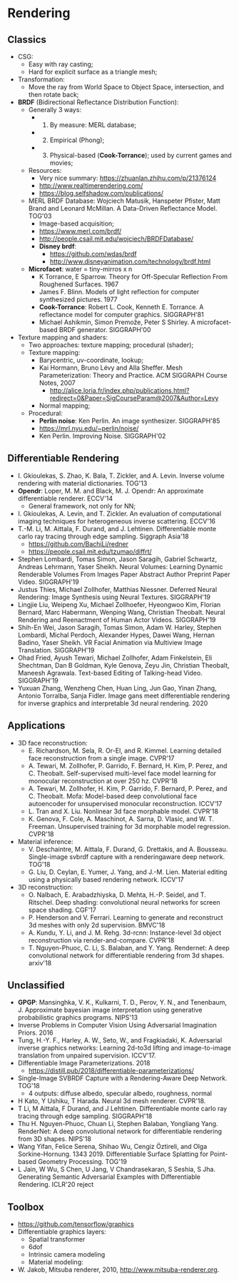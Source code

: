 # Rendering

## Classics
- CSG:
	- Easy with ray casting;
	- Hard for explicit surface as a triangle mesh;
- Transformation:
	- Move the ray from World Space to Object Space, intersection, and then rotate back;
- **BRDF** (Bidirectional Reflectance Distribution Function):
	- Generally 3 ways:
		- 1. By measure: MERL database;
		- 2. Empirical (Phong);
		- 3. Physical-based (**Cook-Torrance**); used by current games and movies;
	- Resources:
		- Very nice summary: https://zhuanlan.zhihu.com/p/21376124
		- http://www.realtimerendering.com/
		- https://blog.selfshadow.com/publications/
	- MERL BRDF Database: Wojciech Matusik, Hanspeter Pfister, Matt Brand and Leonard McMillan. A Data-Driven Reflectance Model. TOG'03
		- Image-based acquisition;
		- https://www.merl.com/brdf/
		- http://people.csail.mit.edu/wojciech/BRDFDatabase/
		- **Disney brdf**:
			- https://github.com/wdas/brdf
			- http://www.disneyanimation.com/technology/brdf.html
	- **Microfacet**: water = tiny-mirros x n
		- K Torrance, E Sparrow. Theory for Off-Specular Reflection From Roughened Surfaces. 1967
		- James F. Blinn. Models of light reflection for computer synthesized pictures. 1977
		- **Cook-Torrance**: Robert L. Cook, Kenneth E. Torrance. A reflectance model for computer graphics. SIGGRAPH'81
		- Michael Ashikmin, Simon Premože, Peter S Shirley. A microfacet-based BRDF generator. SIGGRAPH'00
- Texture mapping and shaders:
	- Two approaches: texture mapping; procedural (shader);
	- Texture mapping:
		- Barycentric, uv-coordinate, lookup;
		- Kai Hormann, Bruno Lévy and Alla Sheffer. Mesh Parameterization: Theory and Practice. ACM SIGGRAPH Course Notes, 2007
			- http://alice.loria.fr/index.php/publications.html?redirect=0&Paper=SigCourseParam@2007&Author=Levy
		- Normal mapping;
	- Procedural:
		- **Perlin noise**: Ken Perlin. An image synthesizer. SIGGRAPH'85
		- https://mrl.nyu.edu/~perlin/noise/
		- Ken Perlin. Improving Noise. SIGGRAPH'02

## Differentiable Rendering
- I. Gkioulekas, S. Zhao, K. Bala, T. Zickler, and A. Levin. Inverse volume rendering with material dictionaries. TOG'13
- **Opendr**: Loper, M. M. and Black, M. J. Opendr: An approximate differentiable renderer. ECCV'14
	- General framework, not only for NN;
- I. Gkioulekas, A. Levin, and T. Zickler. An evaluation of computational imaging techniques for heterogeneous inverse scattering. ECCV'16
- T.-M. Li, M. Aittala, F. Durand, and J. Lehtinen. Differentiable monte carlo ray tracing through edge sampling. Siggraph Asia'18
	- https://github.com/BachiLi/redner
	- https://people.csail.mit.edu/tzumao/diffrt/
- Stephen Lombardi, Tomas Simon, Jason Saragih, Gabriel Schwartz, Andreas Lehrmann, Yaser Sheikh. Neural Volumes: Learning Dynamic Renderable Volumes From Images Paper Abstract Author Preprint Paper Video. SIGGRAPH'19
- Justus Thies, Michael Zollhofer, Matthias Niessner. Deferred Neural Rendering: Image Synthesis using Neural Textures. SIGGRAPH'19
- Lingjie Liu, Weipeng Xu, Michael Zollhoefer, Hyeongwoo Kim, Florian Bernard, Marc Habermann, Wenping Wang, Christian Theobalt. Neural Rendering and Reenactment of Human Actor Videos. SIGGRAPH'19
- Shih-En Wei, Jason Saragih, Tomas Simon, Adam W. Harley, Stephen Lombardi, Michal Perdoch, Alexander Hypes, Dawei Wang, Hernan Badino, Yaser Sheikh. VR Facial Animation via Multiview Image Translation. SIGGRAPH'19
- Ohad Fried, Ayush Tewari, Michael Zollhofer, Adam Finkelstein, Eli Shechtman, Dan B Goldman, Kyle Genova, Zeyu Jin, Christian Theobalt, Maneesh Agrawala. Text-based Editing of Talking-head Video. SIGGRAPH'19
- Yuxuan Zhang, Wenzheng Chen, Huan Ling, Jun Gao, Yinan Zhang, Antonio Torralba, Sanja Fidler. Image gans meet differentiable rendering for inverse graphics and interpretable 3d neural rendering. 2020

## Applications
- 3D face reconstruction:
	- E. Richardson, M. Sela, R. Or-El, and R. Kimmel. Learning detailed face reconstruction from a single image. CVPR'17
	- A. Tewari, M. Zollhofer, P. Garrido, F. Bernard, H. Kim, P. Perez, and C. Theobalt. Self-supervised multi-level face model learning for monocular reconstruction at over 250 hz. CVPR'18
	- A. Tewari, M. Zollhofer, H. Kim, P. Garrido, F. Bernard, P. Perez, and C. Theobalt. Mofa: Model-based deep convolutional face autoencoder for unsupervised monocular reconstruction. ICCV'17
	- L. Tran and X. Liu. Nonlinear 3d face morphable model. CVPR'18
	- K. Genova, F. Cole, A. Maschinot, A. Sarna, D. Vlasic, and W. T. Freeman. Unsupervised training for 3d morphable model regression. CVPR'18
- Material inference:
	- V. Deschaintre, M. Aittala, F. Durand, G. Drettakis, and A. Bousseau. Single-image svbrdf capture with a renderingaware deep network. TOG'18
	- G. Liu, D. Ceylan, E. Yumer, J. Yang, and J.-M. Lien. Material editing using a physically based rendering network. ICCV'17
- 3D reconstruction:
	- O. Nalbach, E. Arabadzhiyska, D. Mehta, H.-P. Seidel, and T. Ritschel. Deep shading: convolutional neural networks for screen space shading. CGF'17
	- P. Henderson and V. Ferrari. Learning to generate and reconstruct 3d meshes with only 2d supervision. BMVC'18
	- A. Kundu, Y. Li, and J. M. Rehg. 3d-rcnn: Instance-level 3d object reconstruction via render-and-compare. CVPR'18
	- T. Nguyen-Phuoc, C. Li, S. Balaban, and Y. Yang. Rendernet: A deep convolutional network for differentiable rendering from 3d shapes. arxiv'18

## Unclassified
- **GPGP**:  Mansinghka, V. K., Kulkarni, T. D., Perov, Y. N., and Tenenbaum, J. Approximate bayesian image interpretation using generative probabilistic graphics programs. NIPS'13
- Inverse Problems in Computer Vision Using Adversarial Imagination Priors. 2016
- Tung, H.-Y. F., Harley, A. W., Seto, W., and Fragkiadaki, K. Adversarial inverse graphics networks: Learning 2d-to3d lifting and image-to-image translation from unpaired supervision. ICCV'17.
- Differentiable Image Parameterizations. 2018
	- https://distill.pub/2018/differentiable-parameterizations/
- Single-Image SVBRDF Capture with a Rendering-Aware Deep Network. TOG'18
	- 4 outputs: diffuse albedo, specular albedo, roughness, normal
- H Kato, Y Ushiku, T Harada. Neural 3d mesh renderer. CVPR'18.
- T Li, M Aittala, F Durand, and J Lehtinen. Differentiable monte carlo ray tracing through edge sampling. SIGGRAPH'18
- Thu H. Nguyen-Phuoc, Chuan Li, Stephen Balaban, Yongliang Yang. RenderNet: A deep convolutional network for differentiable rendering from 3D shapes. NIPS'18
- Wang Yifan, Felice Serena, Shihao Wu, Cengiz Öztireli, and Olga Sorkine-Hornung. 1343 2019. Differentiable Surface Splatting for Point-based Geometry Processing. TOG'19
- L Jain, W Wu, S Chen, U Jang, V Chandrasekaran, S Seshia, S Jha. Generating Semantic Adversarial Examples with Differentiable Rendering. ICLR'20 reject

## Toolbox
- https://github.com/tensorflow/graphics
- Differentiable graphics layers:
	- Spatial transformer
	- 6dof
	- Intrinsic camera modeling
	- Material modeling:
- W. Jakob, Mitsuba renderer, 2010, http://www.mitsuba-renderer.org.
